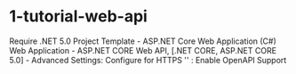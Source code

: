 # 1-tutorial-web-api

Require .NET 5.0
Project Template - ASP.NET Core Web Application (C#)
Web Application - ASP.NET CORE Web API, [.NET CORE, ASP.NET CORE 5.0]
                - Advanced Settings: Configure for HTTPS
                         ''        : Enable OpenAPI Support

